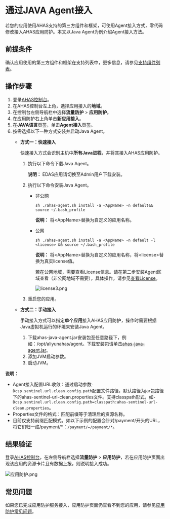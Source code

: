 # 通过JAVA Agent接入

若您的应用使用AHAS支持的第三方组件和框架，可使用Agent接入方式，零代码修改接入AHAS应用防护。本文以Java Agent为例介绍Agent接入方法。

## 前提条件

确认应用使用的第三方组件和框架在支持列表中，更多信息，请参见[支持组件列表](/cn.zh-CN/流量防护/应用防护/支持组件列表.md)。

## 操作步骤

1.  登录[AHAS控制台](https://ahas.console.aliyun.com/)。
2.  在AHAS控制台左上角，选择应用接入的**地域**。
3.  在控制台左侧导航栏中选择**流量防护** \> **应用防护**。
4.  在应用防护右上角单击**新应用接入**。
5.  在**JAVA语言**页签，单击**Agent接入**页签。
6.  按需选择以下一种方式安装并启动Java Agent。
    -   **方式一：快速接入**

        快速接入方式会识别主机中**所有Java进程**，并将其接入AHAS应用防护。

        1.  执行以下命令下载Java Agent。

            **说明：** EDAS应用请切换至Admin用户下载安装。

        2.  执行以下命令安装Java Agent。
            -   非公网

                ```
                sh ./ahas-agent.sh install -a <AppName> -n default&& source ~/.bash_profile
                ```

                **说明：** 将<AppName\>替换为自定义的应用名称。

            -   公网

                ```
                sh ./ahas-agent.sh install -a <AppName> -n default -l <license> && source ~/.bash_profile
                ```

                **说明：** 将<AppName\>替换为自定义的应用名称，将<license\>替换为真实license值。

                若在公网地域，需要查看License信息。请在第二步安装Agent区域查看（非公网地域不需要），具体操作，请参见[查看License](/cn.zh-CN/流量防护/应用防护/参考信息/查看License.md)。

                ![license3.png](https://static-aliyun-doc.oss-accelerate.aliyuncs.com/assets/img/zh-CN/6221625161/p246892.png)

        3.  重启您的应用。
    -   **方式二：手动接入**

        手动接入方式可以指定**单个应用**接入AHAS应用防护，操作时需要根据Java虚拟机运行的环境来安装Java Agent。

        1.  下载ahas-java-agent.jar安装包至任意路径下，例如：/opt/aliyunahas/agent。下载安装包请单击[ahas-java-agent.jar](https://ahasoss-cn-hangzhou.oss-cn-hangzhou.aliyuncs.com/agent/prod/latest/ahas-java-agent.jar)。
        2.  添加JVM启动参数。
        3.  启动JVM。

**说明：**

-   Agent接入配置URL收敛：通过启动参数`-Dcsp.sentinel.url.clean.config.path`配置文件路径，默认路径为jar包路径下的ahas-sentinel-url-clean.properties文件。支持classpath形式，如`-Dcsp.sentinel.url.clean.config.path=classpath:ahas-sentinel-url-clean.properties`。
-   Properties文件的格式：匹配前缀等于清理后的资源名称。
-   目前仅支持前缀匹配模式。如以下示例的配置会针对/payment/开头的URL，将它们归一成/payment/\*：`/payment/=/payment/*`。

## 结果验证

登录[AHAS控制台](https://ahas.console.aliyun.com)，在左侧导航栏选择**流量防护** \> **应用防护**，若在应用防护页面出现该应用的资源卡片且有数据上报，则说明接入成功。

![应用防护.png](https://static-aliyun-doc.oss-accelerate.aliyuncs.com/assets/img/zh-CN/1733858951/p139423.png)

## 常见问题

如果您已完成应用防护服务接入，应用防护页面仍查看不到您的应用，请参见[应用防护常见问题](/cn.zh-CN/常见问题/流量防护/应用防护规则常见问题.md)。



